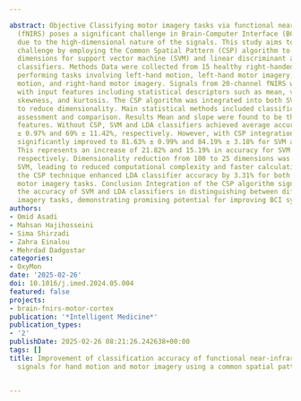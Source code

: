 ---
abstract: Objective Classifying motor imagery tasks via functional near-infrared spectroscopy
  (fNIRS) poses a significant challenge in Brain-Computer Interface (BCI) research
  due to the high-dimensional nature of the signals. This study aims to address this
  challenge by employing the Common Spatial Pattern (CSP) algorithm to reduce input
  dimensions for support vector machine (SVM) and linear discriminant analysis (LDA)
  classifiers. Methods Data were collected from 15 healthy right-handed volunteers
  performing tasks involving left-hand motion, left-hand motor imagery, right-hand
  motion, and right-hand motor imagery. Signals from 20-channel fNIRS were utilized,
  with input features including statistical descriptors such as mean, variance, slope,
  skewness, and kurtosis. The CSP algorithm was integrated into both SVM and LDA classifiers
  to reduce dimensionality. Main statistical methods included classification accuracy
  assessment and comparison. Results Mean and slope were found to be the most discriminative
  features. Without CSP, SVM and LDA classifiers achieved average accuracies of 59.81%
  ± 0.97% and 69% ± 11.42%, respectively. However, with CSP integration, accuracies
  significantly improved to 81.63% ± 0.99% and 84.19% ± 3.18% for SVM and LDA, respectively.
  This represents an increase of 21.82% and 15.19% in accuracy for SVM and LDA classifiers,
  respectively. Dimensionality reduction from 100 to 25 dimensions was achieved for
  SVM, leading to reduced computational complexity and faster calculation times. Additionally,
  the CSP technique enhanced LDA classifier accuracy by 3.31% for both motion and
  motor imagery tasks. Conclusion Integration of the CSP algorithm significantly enhances
  the accuracy of SVM and LDA classifiers in distinguishing between different motor
  imagery tasks, demonstrating promising potential for improving BCI systems' performance.
authors:
- Omid Asadi
- Mahsan Hajihosseini
- Sima Shirzadi
- Zahra Einalou
- Mehrdad Dadgostar
categories:
- OxyMon
date: '2025-02-26'
doi: 10.1016/j.imed.2024.05.004
featured: false
projects:
- brain-fnirs-motor-cortex
publication: '*Intelligent Medicine*'
publication_types:
- '2'
publishDate: 2025-02-26 08:21:26.242638+00:00
tags: []
title: Improvement of classification accuracy of functional near-infrared spectroscopy
  signals for hand motion and motor imagery using a common spatial pattern algorithm

---
